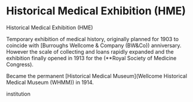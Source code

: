 



# Historical Medical Exhibition (HME)


Historical Medical Exhibition (HME)

Temporary exhibition of medical history, originally planned for 1903 to coincide with [Burroughs Wellcome & Company (BW&Co)) anniversary. However the scale of collecting and loans rapidly expanded and the exhibition finally opened in 1913 for the (**Royal Society of Medicine Congress).

Became the permanent [Historical Medical Museum](Wellcome Historical Medical Museum (WHMM)) in 1914.

institution